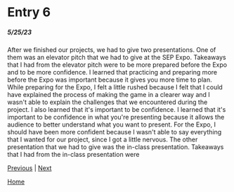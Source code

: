 # Entry 6
##### 5/25/23

After we finished our projects, we had to give two presentations. One of them was an elevator pitch that we had to give at the SEP Expo. Takeaways that I had from the elevator pitch were to be more prepared before the Expo and to be more confidence. I learned that practicing and preparing more before the Expo was important because it gives you more time to plan. While preparing for the Expo, I felt a little rushed because I felt that I could have explained the process of making the game in a clearer way and I wasn't able to explain the challenges that we encountered during the project. I also learned that it's important to be confidence. I learned that it's important to be confidence in what you're presenting because it allows the audience to better understand what you want to present. For the Expo, I should have been more confident because I wasn't able to say everything that I wanted for our project, since I got a little nervous. The other presentation that we had to give was the in-class presentation. Takeaways that I had from the in-class presentation were

[Previous](entry05.md) | [Next](entry07.md)

[Home](../README.md)
